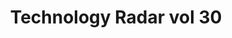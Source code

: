 ---
key: radar-vol-30_azure
title: Technology Radar vol 30
description: Thoughtworks Technology Radar, volume 30
source: https://thoughtworks.com/radar
path: blips_vol_30_azure.kb
provider: azure
sample_question: "I build a lot of Microservices, what's interesting for me?"
---